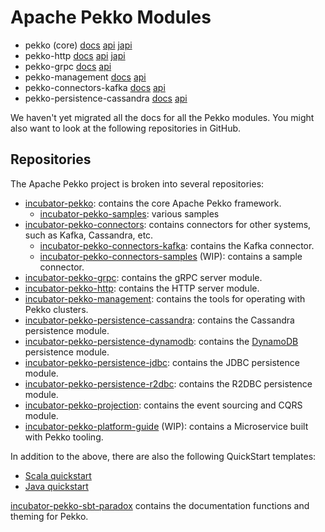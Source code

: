 # Apache Pekko Modules

* pekko (core) [docs](https://pekko.apache.org/docs/pekko/current/) [api](https://pekko.apache.org/api/pekko/current/) [japi](https://pekko.apache.org/japi/pekko/current/)
* pekko-http [docs](https://pekko.apache.org/docs/pekko-http/current/) [api](https://pekko.apache.org/api/pekko-http/current/) [japi](https://pekko.apache.org/japi/pekko-http/current/)
* pekko-grpc [docs](https://pekko.apache.org/docs/pekko-grpc/current/) [api](https://pekko.apache.org/api/pekko-grpc/current/)
* pekko-management [docs](https://pekko.apache.org/docs/pekko-management/current/) [api](https://pekko.apache.org/api/pekko-management/current/)
* pekko-connectors-kafka [docs](https://pekko.apache.org/docs/pekko-connectors-kafka/current/) [api](https://pekko.apache.org/api/pekko-connectors-kafka/current/)
* pekko-persistence-cassandra [docs](https://pekko.apache.org/docs/pekko-persistence-cassandra/current/) [api](https://pekko.apache.org/api/pekko-persistence-cassandra/current/)

We haven't yet migrated all the docs for all the Pekko modules. You might also want to look at the following repositories in GitHub.

## Repositories

The Apache Pekko project is broken into several repositories:

- [incubator-pekko](https://github.com/apache/incubator-pekko): contains the core Apache Pekko framework.
    - [incubator-pekko-samples](https://github.com/apache/incubator-pekko-samples): various samples
- [incubator-pekko-connectors](https://github.com/apache/incubator-pekko-connectors): contains connectors for other systems, such as Kafka, Cassandra, etc.
    - [incubator-pekko-connectors-kafka](https://github.com/apache/incubator-pekko-connectors-kafka): contains the Kafka connector.
    - [incubator-pekko-connectors-samples](https://github.com/apache/incubator-pekko-connectors-samples) (WIP): contains a sample connector.
- [incubator-pekko-grpc](https://github.com/apache/incubator-pekko-grpc): contains the gRPC server module.
- [incubator-pekko-http](https://github.com/apache/incubator-pekko-http): contains the HTTP server module.
- [incubator-pekko-management](https://github.com/apache/incubator-pekko-management): contains the tools for operating with Pekko clusters.
- [incubator-pekko-persistence-cassandra](https://github.com/apache/incubator-pekko-persistence-cassandra): contains the Cassandra persistence module.
- [incubator-pekko-persistence-dynamodb](https://github.com/apache/incubator-pekko-persistence-dynamodb): contains the [DynamoDB](https://aws.amazon.com/dynamodb/) persistence module.
- [incubator-pekko-persistence-jdbc](https://github.com/apache/incubator-pekko-persistence-jdbc): contains the JDBC persistence module.
- [incubator-pekko-persistence-r2dbc](https://github.com/apache/incubator-pekko-persistence-r2dbc): contains the R2DBC persistence module.
- [incubator-pekko-projection](https://github.com/apache/incubator-pekko-projection): contains the event sourcing and CQRS module.
- [incubator-pekko-platform-guide](https://github.com/apache/incubator-pekko-platform-guide) (WIP): contains a Microservice built with Pekko tooling.

In addition to the above, there are also the following QuickStart templates:

- [Scala quickstart](https://github.com/apache/incubator-pekko-quickstart-scala.g8)
- [Java quickstart](https://github.com/apache/incubator-pekko-quickstart-java.g8)

[incubator-pekko-sbt-paradox](https://github.com/apache/incubator-pekko-sbt-paradox) contains the documentation functions and theming for Pekko.